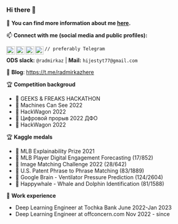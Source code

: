### Hi there 👋

:dart: **You can find more information about me [here](https://t.me/radmirkazhere).**

📫 **Connect with me (social media and public profiles):** 

[<img align="left" alt="codeSTACKr.com" width="22px" src="https://cdn.jsdelivr.net/npm/simple-icons@v3/icons/telegram.svg" />][telegram]
[<img align="left" alt="codeSTACKr.com" width="22px" src="https://cdn.jsdelivr.net/npm/simple-icons@v3/icons/kaggle.svg" />][kaggle]
[<img align="left" alt="codeSTACKr | YouTube" width="22px" src="https://cdn.jsdelivr.net/npm/simple-icons@v3/icons/discord.svg" />][discord]
[<img align="left" alt="codeSTACKr.com" width="22px" src="https://cdn.jsdelivr.net/npm/simple-icons@v3/icons/linkedin.svg" />][linkedin]

`// preferably Telegram`
  
**ODS slack:** `@radmirkaz` | **Mail:** `hijestyt77@gmail.com`

[kaggle]: https://www.kaggle.com/hijest
[telegram]: https://t.me/radmirkaz
[discord]: https://discord.com/users/581340193689174039
[linkedin]: https://www.linkedin.com/in/radmir-zosimov-30256122b/

📣 **Blog**: https://t.me/radmirkazhere

🏆 **Competition backgroud**
* 🥇 GEEKS & FREAKS HACKATHON
* 🥈 Machines Can See 2022
* 🥈 HackWagon 2022
* 🥈 Цифровой прорыв 2022 ДФО
* 🥈 HackWagon 2022

🏆 **Kaggle medals**
* 🥇 MLB Explainability Prize 2021
* 🥈 MLB Player Digital Engagement Forecasting (17/852)
* 🥈 Image Matching Challenge 2022 (28/642)
* 🥈 U.S. Patent Phrase to Phrase Matching (83/1889)
* 🥈 Google Brain - Ventilator Pressure Prediction (124/2604)
* 🥉 Happywhale - Whale and Dolphin Identification (81/1588)

🎱 **Work experience**
* Deep Learning Engineer at Tochka Bank June 2022-Jan 2023
* Deep Learning Engineer at offconcern.com Nov 2022 - since

